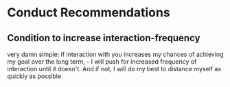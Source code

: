 # Conduct Recommendations

## Condition to increase interaction-frequency
very damn simple:
if interaction with you increases my chances of achieving my goal over the long term, - I will push for increased frequency of interaction until it doesn't.
And if not, I will do my best to distance myself as quickly as possible.
